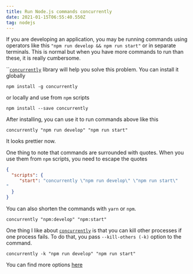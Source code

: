 ```yaml
---
title: Run Node.js commands concurrently
date: 2021-01-15T06:55:40.550Z
tag: nodejs
---
```

If you are developing an application, you may be running commands using operators like this `"npm run develop && npm run start"` or in separate terminals. This is normal but when you have more commands to run than these, it is really cumbersome.

``[`concurrently`](https://www.npmjs.com/package/concurrently) library will help you solve this problem. You can install it globally 

```
npm install -g concurrently

```

or locally and use from `npm` scripts

```
npm install --save concurrently 

```

After installing, you can use it to run commands above like this

```
concurrently "npm run develop" "npm run start"

```

It looks prettier now.

One thing to note that commands are surrounded with quotes. When you use them from `npm` scripts, you need to escape the quotes

```json
{
  "scripts": {
     "start": "concurrently \"npm run develop\" \"npm run start\"
"
  }
}
```

 You can also shorten the commands with `yarn` or `npm`.

```
concurrently "npm:develop" "npm:start"

```

One thing I like about [`concurrently`](https://www.npmjs.com/package/concurrently) is that you can kill other processes if one process fails. To do that, you pass `--kill-others (-k)` option to the command.

```
concurrently -k "npm run develop" "npm run start"

```

You can find more options [here](https://www.npmjs.com/package/concurrently#usage)